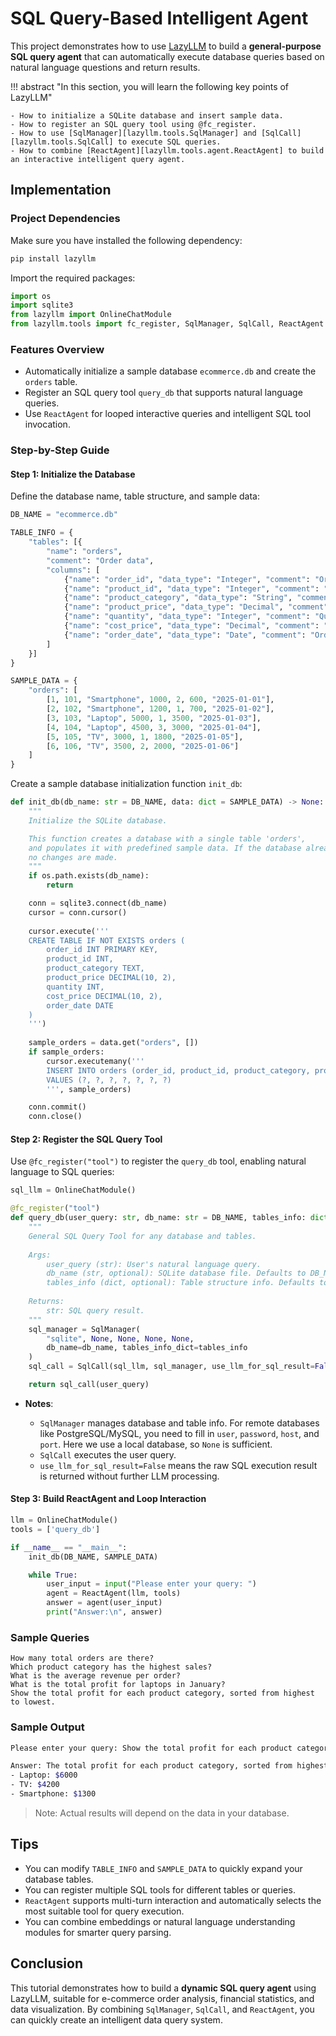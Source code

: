 # SQL Query-Based Intelligent Agent

This project demonstrates how to use [LazyLLM](https://github.com/LazyAGI/LazyLLM) to build a **general-purpose SQL query agent** that can automatically execute database queries based on natural language questions and return results.

!!! abstract "In this section, you will learn the following key points of LazyLLM"

    - How to initialize a SQLite database and insert sample data.
    - How to register an SQL query tool using @fc_register.
    - How to use [SqlManager][lazyllm.tools.SqlManager] and [SqlCall][lazyllm.tools.SqlCall] to execute SQL queries.
    - How to combine [ReactAgent][lazyllm.tools.agent.ReactAgent] to build an interactive intelligent query agent.

## Implementation

### Project Dependencies

Make sure you have installed the following dependency:

```bash
pip install lazyllm
````

Import the required packages:

```python
import os
import sqlite3
from lazyllm import OnlineChatModule
from lazyllm.tools import fc_register, SqlManager, SqlCall, ReactAgent
```

### Features Overview

* Automatically initialize a sample database `ecommerce.db` and create the `orders` table.
* Register an SQL query tool `query_db` that supports natural language queries.
* Use `ReactAgent` for looped interactive queries and intelligent SQL tool invocation.

### Step-by-Step Guide

#### Step 1: Initialize the Database

Define the database name, table structure, and sample data:

```python
DB_NAME = "ecommerce.db"

TABLE_INFO = {
    "tables": [{
        "name": "orders",
        "comment": "Order data",
        "columns": [
            {"name": "order_id", "data_type": "Integer", "comment": "Order ID", "is_primary_key": True},
            {"name": "product_id", "data_type": "Integer", "comment": "Product ID"},
            {"name": "product_category", "data_type": "String", "comment": "Product category"},
            {"name": "product_price", "data_type": "Decimal", "comment": "Product price"},
            {"name": "quantity", "data_type": "Integer", "comment": "Quantity purchased"},
            {"name": "cost_price", "data_type": "Decimal", "comment": "Cost price"},
            {"name": "order_date", "data_type": "Date", "comment": "Order date"},
        ]
    }]
}

SAMPLE_DATA = {
    "orders": [
        [1, 101, "Smartphone", 1000, 2, 600, "2025-01-01"],
        [2, 102, "Smartphone", 1200, 1, 700, "2025-01-02"],
        [3, 103, "Laptop", 5000, 1, 3500, "2025-01-03"],
        [4, 104, "Laptop", 4500, 3, 3000, "2025-01-04"],
        [5, 105, "TV", 3000, 1, 1800, "2025-01-05"],
        [6, 106, "TV", 3500, 2, 2000, "2025-01-06"]
    ]
}
```

Create a sample database initialization function `init_db`:

```python
def init_db(db_name: str = DB_NAME, data: dict = SAMPLE_DATA) -> None:
    """
    Initialize the SQLite database.

    This function creates a database with a single table 'orders',
    and populates it with predefined sample data. If the database already exists, 
    no changes are made.
    """
    if os.path.exists(db_name):
        return

    conn = sqlite3.connect(db_name)
    cursor = conn.cursor()
    
    cursor.execute('''
    CREATE TABLE IF NOT EXISTS orders (
        order_id INT PRIMARY KEY,
        product_id INT,
        product_category TEXT,
        product_price DECIMAL(10, 2),
        quantity INT,
        cost_price DECIMAL(10, 2),
        order_date DATE
    )
    ''')
    
    sample_orders = data.get("orders", [])
    if sample_orders:
        cursor.executemany('''
        INSERT INTO orders (order_id, product_id, product_category, product_price, quantity, cost_price, order_date)
        VALUES (?, ?, ?, ?, ?, ?, ?)
        ''', sample_orders)

    conn.commit()
    conn.close()
```

#### Step 2: Register the SQL Query Tool

Use `@fc_register("tool")` to register the `query_db` tool, enabling natural language to SQL queries:

```python
sql_llm = OnlineChatModule()

@fc_register("tool")
def query_db(user_query: str, db_name: str = DB_NAME, tables_info: dict = TABLE_INFO) -> str:
    """
    General SQL Query Tool for any database and tables.
    
    Args:
        user_query (str): User's natural language query.
        db_name (str, optional): SQLite database file. Defaults to DB_NAME.
        tables_info (dict, optional): Table structure info. Defaults to TABLE_INFO.
    
    Returns:
        str: SQL query result.
    """
    sql_manager = SqlManager(
        "sqlite", None, None, None, None,
        db_name=db_name, tables_info_dict=tables_info
    )
    sql_call = SqlCall(sql_llm, sql_manager, use_llm_for_sql_result=False)

    return sql_call(user_query)
```

* **Notes**:

  * `SqlManager` manages database and table info. For remote databases like PostgreSQL/MySQL, you need to fill in `user`, `password`, `host`, and `port`. Here we use a local database, so `None` is sufficient.
  * `SqlCall` executes the user query.
  * `use_llm_for_sql_result=False` means the raw SQL execution result is returned without further LLM processing.

#### Step 3: Build ReactAgent and Loop Interaction

```python
llm = OnlineChatModule()
tools = ['query_db']

if __name__ == "__main__":
    init_db(DB_NAME, SAMPLE_DATA)

    while True:
        user_input = input("Please enter your query: ")
        agent = ReactAgent(llm, tools)
        answer = agent(user_input)
        print("Answer:\n", answer)
```

### Sample Queries

```text
How many total orders are there?
Which product category has the highest sales?
What is the average revenue per order?
What is the total profit for laptops in January?
Show the total profit for each product category, sorted from highest to lowest.
```

### Sample Output

```bash
Please enter your query: Show the total profit for each product category, sorted from highest to lowest.
```

```bash
Answer: The total profit for each product category, sorted from highest to lowest, is as follows: 
- Laptop: $6000
- TV: $4200
- Smartphone: $1300
```

> Note: Actual results will depend on the data in your database.

## Tips

* You can modify `TABLE_INFO` and `SAMPLE_DATA` to quickly expand your database tables.
* You can register multiple SQL tools for different tables or queries.
* `ReactAgent` supports multi-turn interaction and automatically selects the most suitable tool for query execution.
* You can combine embeddings or natural language understanding modules for smarter query parsing.

## Conclusion

This tutorial demonstrates how to build a **dynamic SQL query agent** using LazyLLM, suitable for e-commerce order analysis, financial statistics, and data visualization. By combining `SqlManager`, `SqlCall`, and `ReactAgent`, you can quickly create an intelligent data query system.
